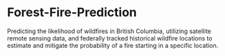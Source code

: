 # Forest-Fire-Prediction
Predicting the likelihood of wildfires in British Columbia, utilizing satellite remote sensing data, and federally tracked historical wildfire locations to estimate and mitigate the probability of a fire starting in a specific location.
